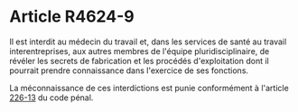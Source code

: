 # Article R4624-9

Il est interdit au médecin du travail et, dans les services de santé au travail interentreprises, aux autres membres de l'équipe pluridisciplinaire, de révéler les secrets de fabrication et les procédés d'exploitation dont il pourrait prendre connaissance dans l'exercice de ses fonctions. 

La méconnaissance de ces interdictions est punie conformément à l'article [226-13][1] du code pénal.

 [1]: /affichCodeArticle.do?cidTexte=LEGITEXT000006070719&idArticle=LEGIARTI000006417944&dateTexte=&categorieLien=cid